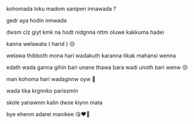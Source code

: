kohomada loku madom sanipen innawada ?

gedr aya hodin innwada

dwsm clz giyt kmk na hodt nidgnna
nttm oluwe kakkuma hadei

kanna welawata ( harid ) 😒

welawa thibboth mona hari wadakuth karanna
tikak mahansi wenna 

edath wada ganna gihin bari unane
thawa bara wadi unoth bari wenw 😒

man kohoma hari wadagnnw oyw 🤭

wada tika krgnnko parissmin

skole yanawnm kalin dwse kiynn mata 

bye ehenm adarei manikee 😘❤️‍🔥